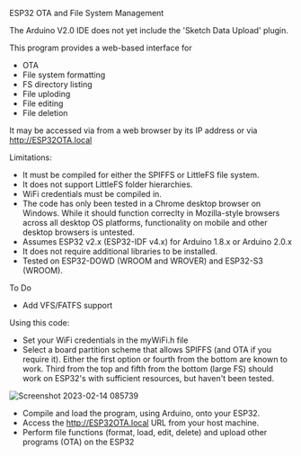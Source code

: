 ESP32 OTA and File System Management

The Arduino V2.0 IDE does not yet include the 'Sketch Data Upload' plugin.

This program provides a web-based interface for
* OTA
* File system formatting
* FS directory listing
* File uploding
* File editing
* File deletion

It may be accessed via from a web browser by its IP address or via http://ESP32OTA.local

Limitations:
* It must be compiled for either the SPIFFS or LittleFS file system. 
* It does not support LittleFS folder hierarchies.
* WiFi credentials must be compiled in.
* The code has only been tested in a Chrome desktop browser on Windows. While it should function correclty in Mozilla-style browsers across all desktop OS platforms, functionality on mobile and other desktop browsers is untested.
* Assumes ESP32 v2.x (ESP32-IDF v4.x) for Arduino 1.8.x or Arduino 2.0.x 
* It does not require additional libraries to be installed.
* Tested on ESP32-DOWD (WROOM and WROVER) and ESP32-S3 (WROOM).

To Do
* Add VFS/FATFS support

Using this code:
* Set your WiFi credentials in the myWiFi.h file
* Select a board partition scheme that allows SPIFFS (and OTA if you require it). Either the first option or fourth from the bottom are known to work. Third from the top and fifth from the bottom (large FS) should work on ESP32's with sufficient resources, but haven't been tested.

![Screenshot 2023-02-14 085739](https://user-images.githubusercontent.com/14856369/218584574-e9b7bc12-1cc5-4a47-a1dc-c944b132fa9f.png)
* Compile and load the program, using Arduino,  onto your ESP32. 
* Access the http://ESP32OTA.local URL from your host machine.
* Perform file functions (format, load, edit, delete) and upload other programs (OTA) on the ESP32

